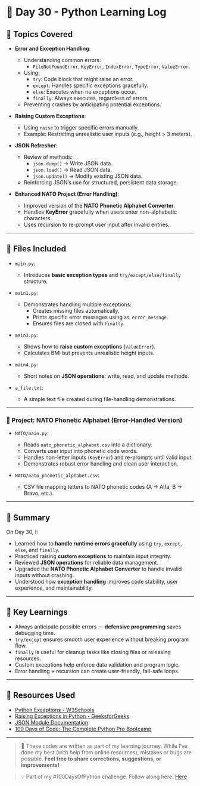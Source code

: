 # 📅 Day 30 - Python Learning Log

## 🧠 Topics Covered
- **Error and Exception Handling**:
  - Understanding common errors:
    - `FileNotFoundError`, `KeyError`, `IndexError`, `TypeError`, `ValueError`.
  - Using:
    - `try`: Code block that might raise an error.
    - `except`: Handles specific exceptions gracefully.
    - `else`: Executes when no exceptions occur.
    - `finally`: Always executes, regardless of errors.
  - Preventing crashes by anticipating potential exceptions.

- **Raising Custom Exceptions**:
  - Using `raise` to trigger specific errors manually.
  - Example: Restricting unrealistic user inputs (e.g., height > 3 meters).

- **JSON Refresher**:
  - Review of methods:
    - `json.dump()` → Write JSON data.
    - `json.load()` → Read JSON data.
    - `json.update()` → Modify existing JSON data.
  - Reinforcing JSON’s use for structured, persistent data storage.

- **Enhanced NATO Project (Error Handling)**:
  - Improved version of the **NATO Phonetic Alphabet Converter**.
  - Handles **KeyError** gracefully when users enter non-alphabetic characters.
  - Uses recursion to re-prompt user input after invalid entries.

---

## 📂 Files Included

- `main.py`:  
  - Introduces **basic exception types** and `try/except/else/finally` structure.

- `main1.py`:  
  - Demonstrates handling multiple exceptions:
    - Creates missing files automatically.
    - Prints specific error messages using `as error_message`.
    - Ensures files are closed with `finally`.

- `main3.py`:  
  - Shows how to **raise custom exceptions** (`ValueError`).
  - Calculates BMI but prevents unrealistic height inputs.

- `main4.py`:  
  - Short notes on **JSON operations**: write, read, and update methods.

- `a_file.txt`:  
  - A simple text file created during file-handling demonstrations.

---

### 📘 Project: NATO Phonetic Alphabet (Error-Handled Version)
- `NATO/main.py`:  
  - Reads `nato_phonetic_alphabet.csv` into a dictionary.
  - Converts user input into phonetic code words.
  - Handles non-letter inputs (`KeyError`) and re-prompts until valid input.
  - Demonstrates robust error handling and clean user interaction.

- `NATO/nato_phonetic_alphabet.csv`:  
  - CSV file mapping letters to NATO phonetic codes (A → Alfa, B → Bravo, etc.).

---

## 📝 Summary
On Day 30, I:  
- Learned how to **handle runtime errors gracefully** using `try`, `except`, `else`, and `finally`.  
- Practiced raising **custom exceptions** to maintain input integrity.  
- Reviewed **JSON operations** for reliable data management.  
- Upgraded the **NATO Phonetic Alphabet Converter** to handle invalid inputs without crashing.  
- Understood how **exception handling** improves code stability, user experience, and maintainability.  

---

## 🚀 Key Learnings
- Always anticipate possible errors — **defensive programming** saves debugging time.  
- `try/except` ensures smooth user experience without breaking program flow.  
- `finally` is useful for cleanup tasks like closing files or releasing resources.  
- Custom exceptions help enforce data validation and program logic.  
- Error handling + recursion can create user-friendly, fail-safe loops.  

---

## 🔗 Resources Used
- [Python Exceptions - W3Schools](https://www.w3schools.com/python/python_try_except.asp)  
- [Raising Exceptions in Python - GeeksforGeeks](https://www.geeksforgeeks.org/python-raise-keyword/)  
- [JSON Module Documentation](https://docs.python.org/3/library/json.html)  
- [100 Days of Code: The Complete Python Pro Bootcamp](https://www.udemy.com/course/100-days-of-code/)  

---

> 💬 These codes are written as part of my learning journey. While I’ve done my best (with help from online resources), mistakes or bugs are possible. **Feel free to share corrections, suggestions, or improvements!**

> 💡 Part of my #100DaysOfPython challenge. Follow along here: [Here](https://github.com/Pushp11721/100DaysOfPython-LearnAlong)
